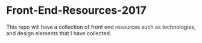 # Front-End-Resources-2017
This repo will have a collection of front end resources such as technologies, and design elements that I have collected.
